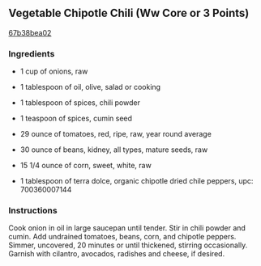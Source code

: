 ## Vegetable Chipotle Chili (Ww Core or 3 Points)

[67b38bea02](http://www.food.com/recipe/vegetable-chipotle-chili-ww-core-or-3-points-406365)

### Ingredients

 - 1 cup of onions, raw

 - 1 tablespoon of oil, olive, salad or cooking

 - 1 tablespoon of spices, chili powder

 - 1 teaspoon of spices, cumin seed

 - 29 ounce of tomatoes, red, ripe, raw, year round average

 - 30 ounce of beans, kidney, all types, mature seeds, raw

 - 15 1/4 ounce of corn, sweet, white, raw

 - 1 tablespoon of terra dolce, organic chipotle dried chile peppers, upc: 700360007144

### Instructions

Cook onion in oil in large saucepan until tender. Stir in chili powder and cumin. Add undrained tomatoes, beans, corn, and chipotle peppers. Simmer, uncovered, 20 minutes or until thickened, stirring occasionally. Garnish with cilantro, avocados, radishes and cheese, if desired.